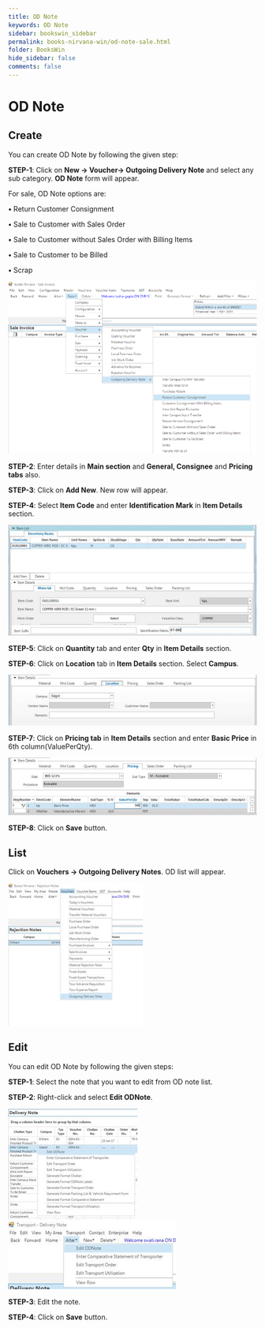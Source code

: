 ```yaml
---
title: OD Note
keywords: OD Note
sidebar: bookswin_sidebar
permalink: books-nirvana-win/od-note-sale.html
folder: BooksWin
hide_sidebar: false
comments: false
---
```


# OD Note

## Create

You can create OD Note by following the given step:

**STEP-1**: Click on **New -> Voucher-> Outgoing Delivery Note** and select any sub category. **OD Note** form will appear.

For sale, OD Note options are:

**•** Return Customer Consignment

**•** Sale to Customer with Sales Order

**•** Sale to Customer without Sales Order with Billing Items

**•** Sale to Customer to be Billed

**•** Scrap

 ![](/images/sale-odnote-create.png)

**STEP-2**: Enter details in **Main section** and **General, Consignee** and **Pricing tabs** also.

**STEP-3**: Click on **Add New**. New row will appear.

**STEP-4**: Select **Item Code** and enter **Identification Mark** in **Item Details** section.

 ![](/images/sale-odnote-create-itemdetail.jpg)

**STEP-5**: Click on **Quantity** tab and enter **Qty** in **Item Details** section.

**STEP-6**: Click on **Location** tab in **Item Details** section. Select **Campus**.

 ![](/images/sale-odnote-create-itemdetail-location.jpg)

**STEP-7**: Click on **Pricing tab** in **Item Details** section and enter **Basic Price** in 6th column(ValuePerQty).

![](/images/sale-odnote-create-itemdetail-pricing.jpg)

**STEP-8**: Click on **Save** button.



## List

Click on **Vouchers -> Outgoing Delivery Notes**. OD list will appear.

![](/images/sale-odnote-list.jpg)

## Edit

You can edit OD Note by following the given steps:

**STEP-1**: Select the note that you want to edit from OD note list.

**STEP-2**: Right-click and select **Edit ODNote**.

 ![](/images/sale-odnote-edit.jpg)
 ![](/images/sale-odnote-edit2.jpg)

**STEP-3**: Edit the note.

**STEP-4**: Click on **Save** button.
